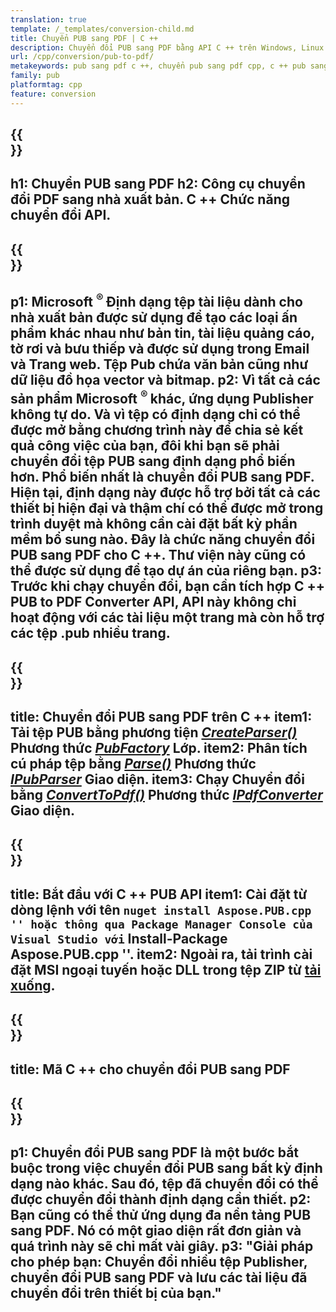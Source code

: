 ```yaml
---
translation: true
template: /_templates/conversion-child.md
title: Chuyển PUB sang PDF | C ++
description: Chuyển đổi PUB sang PDF bằng API C ++ trên Windows, Linux và Mac OS X. Chức năng chuyển đổi dành cho nhà xuất bản dễ dàng tích hợp vào giải pháp của riêng bạn.
url: /cpp/conversion/pub-to-pdf/
metakeywords: pub sang pdf c ++, chuyển pub sang pdf cpp, c ++ pub sang pdf, publisher sang pdf c ++
family: pub
platformtag: cpp
feature: conversion
---
```


{{<section banner>}}
---
h1: Chuyển PUB sang PDF
h2: Công cụ chuyển đổi PDF sang nhà xuất bản. С ++ Chức năng chuyển đổi API.
---

{{<section overview>}}
---
p1: Microsoft <sup> ® </sup> Định dạng tệp tài liệu dành cho nhà xuất bản được sử dụng để tạo các loại ấn phẩm khác nhau như bản tin, tài liệu quảng cáo, tờ rơi và bưu thiếp và được sử dụng trong Email và Trang web. Tệp Pub chứa văn bản cũng như dữ liệu đồ họa vector và bitmap.
p2: Vì tất cả các sản phẩm Microsoft <sup> ® </sup> khác, ứng dụng Publisher không tự do. Và vì tệp có định dạng chỉ có thể được mở bằng chương trình này để chia sẻ kết quả công việc của bạn, đôi khi bạn sẽ phải chuyển đổi tệp PUB sang định dạng phổ biến hơn. Phổ biến nhất là chuyển đổi PUB sang PDF. Hiện tại, định dạng này được hỗ trợ bởi tất cả các thiết bị hiện đại và thậm chí có thể được mở trong trình duyệt mà không cần cài đặt bất kỳ phần mềm bổ sung nào. Đây là chức năng chuyển đổi PUB sang PDF cho C ++. Thư viện này cũng có thể được sử dụng để tạo dự án của riêng bạn.
p3: Trước khi chạy chuyển đổi, bạn cần tích hợp C ++ PUB to PDF Converter API, API này không chỉ hoạt động với các tài liệu một trang mà còn hỗ trợ các tệp .pub nhiều trang.
---

{{<section feature1>}}
---
title: Chuyển đổi PUB sang PDF trên C ++
item1: Tải tệp PUB bằng phương tiện [*CreateParser()*](https://reference.aspose.com/pub/cpp/class/aspose.pub.pub_factory#a88c04c4c35d45ee8febc7e1554d03c4b) Phương thức [*PubFactory*](https://reference.aspose.com/pub/cpp/class/aspose.pub.pub_factory) Lớp.
item2: Phân tích cú pháp tệp bằng [*Parse()*](https://reference.aspose.com/pub/cpp/class/aspose.pub.i_pub_parser#ae9fc7043f382a5b4a7b694f0fe477915) Phương thức [*IPubParser*](https://reference.aspose.com/pub/cpp/class/aspose.pub.i_pub_parser) Giao diện.
item3: Chạy Chuyển đổi bằng [*ConvertToPdf()*](https://reference.aspose.com/pub/cpp/class/aspose.pub.i_pdf_converter#acdea381bc8f2a2799e73a039b09ecdb5) Phương thức [*IPdfConverter*](https://reference.aspose.com/pub/cpp/class/aspose.pub.i_pdf_converter) Giao diện.
---

{{<section feature2>}}
---
title: Bắt đầu với C ++ PUB API
item1: Cài đặt từ dòng lệnh với tên `` nuget install Aspose.PUB.cpp '' hoặc thông qua Package Manager Console của Visual Studio với `` Install-Package Aspose.PUB.cpp ''.
item2: Ngoài ra, tải trình cài đặt MSI ngoại tuyến hoặc DLL trong tệp ZIP từ [tải xuống](https://releases.aspose.com/pub/cpp/).
---

{{<section codeexample>}}
---
title: Mã C ++ cho chuyển đổi PUB sang PDF
---

{{<section summary>}}
---
p1: Chuyển đổi PUB sang PDF là một bước bắt buộc trong việc chuyển đổi PUB sang bất kỳ định dạng nào khác. Sau đó, tệp đã chuyển đổi có thể được chuyển đổi thành định dạng cần thiết.
p2: Bạn cũng có thể thử ứng dụng đa nền tảng PUB sang PDF. Nó có một giao diện rất đơn giản và quá trình này sẽ chỉ mất vài giây.
p3: "Giải pháp cho phép bạn: Chuyển đổi nhiều tệp Publisher, chuyển đổi PUB sang PDF và lưu các tài liệu đã chuyển đổi trên thiết bị của bạn."
---